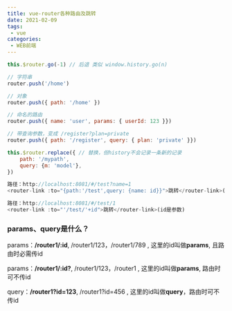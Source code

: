 ```yaml
---
title: vue-router各种路由及跳转
date: 2021-02-09
tags:
 - vue
categories:
 - WEB前端
---
```


```js
this.$router.go(-1) // 后退 类似 window.history.go(n)

// 字符串
router.push('/home')

// 对象
router.push({ path: '/home' })

// 命名的路由
router.push({ name: 'user', params: { userId: 123 }})

// 带查询参数，变成 /register?plan=private
router.push({ path: '/register', query: { plan: 'private' }})
```

```js
this.$router.replace({ // 替换，但history不会记录一条新的记录
    path: '/mypath',
    query: {m: 'model'},
})
```

```js
路径：http://localhost:8081/#/test?name=1
<router-link :to="{path:'/test',query: {name: id}}">跳转</router-link>(id是参数)

路径：http://localhost:8081/#/test/1
<router-link :to="'/test/'+id">跳转</router-link>(id是参数)
```

### params、query是什么？

params：**/router1/:id**, /router1/123，/router1/789 , 这里的id叫做**params**, 且路由时必需传id

params：**/router1/:id?**, /router1/123，/router1 , 这里的id叫做**params**, 路由时可不传id

query：**/router1?id=123**, /router1?id=456 , 这里的id叫做**query**，路由时可不传id

<Vssue :title="$title" />
